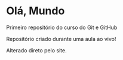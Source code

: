 # Olá, Mundo
 Primeiro repositório do curso do Git e GitHub

 Repositório criado durante uma aula ao vivo!

 Alterado direto pelo site.
